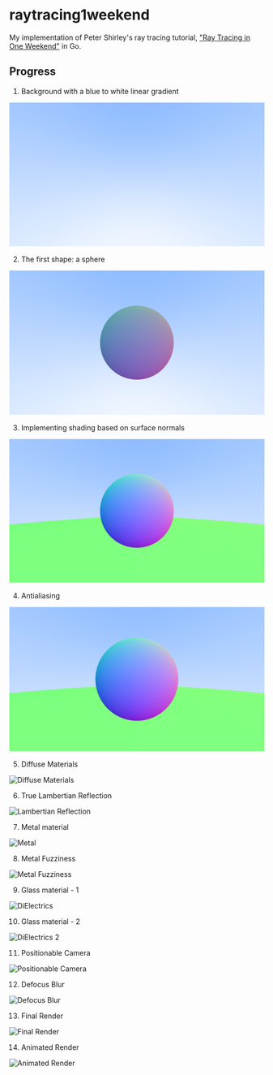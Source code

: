 # raytracing1weekend

My implementation of Peter Shirley's ray tracing tutorial, ["Ray Tracing in One Weekend"](https://raytracing.github.io/books/RayTracingInOneWeekend.html) in Go.

## Progress

1. Background with a blue to white linear gradient

![Render Background](00_background.png)

2. The first shape: a sphere

![Sphere in forefront](01_sphere.png)

3. Implementing shading based on surface normals

![Normal Shading](02_normal_shading.png)

4. Antialiasing

![Antialiasing](03_antialiasing.png)

5. Diffuse Materials

![Diffuse Materials](04_diffuse_materials.png)

6. True Lambertian Reflection

![Lambertian Reflection](05_lambertian_reflection.png)

7. Metal material

![Metal](06_metal.png)

8. Metal Fuzziness

![Metal Fuzziness](07_metal_fuziness.png)

9. Glass material - 1

![DiElectrics](08_glass1.png)

10. Glass material - 2

![DiElectrics 2](09_glass2.png)

11. Positionable Camera

![Positionable Camera](10_positionable_camera.png)

12. Defocus Blur

![Defocus Blur](11_defocus_blur.png)

13. Final Render

![Final Render](12_final_render.png)

14. Animated Render

![Animated Render](13_animated.gif)
